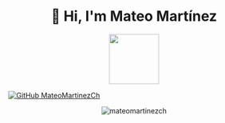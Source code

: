### <h1 align ="center">👋 Hi, I'm Mateo Martínez</h1>
<div id="header" align="center">
  <img src="https://media.giphy.com/media/M9gbBd9nbDrOTu1Mqx/giphy.gif" width="100"/>
</div>


[![GitHub MateoMartinezCh](https://img.shields.io/github/followers/mateomartinezch?label=follow&style=social)](https://github.com/MateoMartinezCh)
<p align="center"><img src="https://github-readme-stats.vercel.app/api/top-langs?username=mateomartinezch&show_icons=true&theme=cobalt&title_color=adbac7&text_color=adbac7&bg_color=22272e&locale=en&layout=compact" alt="mateomartinezch" /></p>
<!--
**MateoMartinezCh/MateoMartinezCh** is a ✨ _special_ ✨ repository because its `README.md` (this file) appears on your GitHub profile.

Here are some ideas to get you started:

- 🔭 I’m currently working on ...
- 🌱 I’m currently learning ...
- 👯 I’m looking to collaborate on ...
- 🤔 I’m looking for help with ...
- 💬 Ask me about ...
- 📫 How to reach me: ...
- 😄 Pronouns: ...
- ⚡ Fun fact: ...
-->
